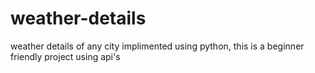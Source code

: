 # weather-details
weather details of any city implimented using python, this is a beginner friendly project using api's
